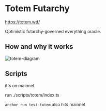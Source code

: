 # Totem Futarchy
https://totem.wtf/

Optimistic futarchy-governed everything oracle.

## How and why it works

![totem-diagram](https://github.com/user-attachments/assets/6288d1b8-e573-4100-8559-033dce76055d)


## Scripts
it's on mainnet

run ./scripts/totem/index.ts

`anchor run test-totem` also hits mainnet
